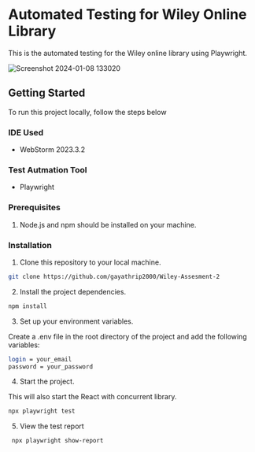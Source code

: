 # Automated Testing for Wiley Online Library

This is the automated testing for the Wiley online library using Playwright.

![Screenshot 2024-01-08 133020](https://github.com/gayathrip2000/Wiley-Assesment-2/assets/99193625/60be4a67-a043-4ad0-8173-040a1ce4fc48)


## Getting Started

To run this project locally, follow the steps below

### IDE Used
* WebStorm 2023.3.2
  
### Test Autmation Tool
* Playwright
     
### Prerequisites

1. Node.js and npm should be installed on your machine.

### Installation

1. Clone this repository to your local machine.

```bash
git clone https://github.com/gayathrip2000/Wiley-Assesment-2

```
2. Install the project dependencies.

```bash
npm install
```

3. Set up your environment variables.

Create a .env file in the root directory of the project and add the following variables:

```bash
login = your_email
password = your_password
```

4. Start the project.

This will also start the React with concurrent library.

```bash
npx playwright test
```

5. View the test report
```bash
 npx playwright show-report
```

   


   


